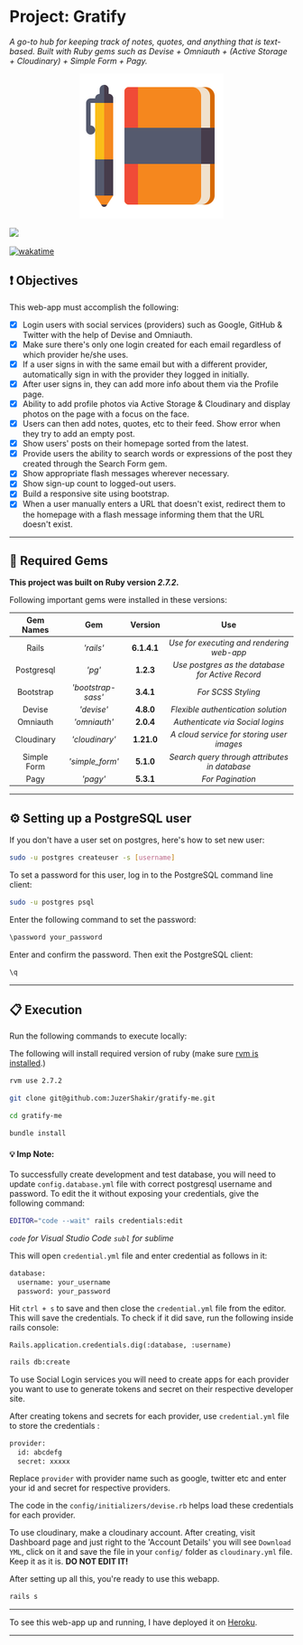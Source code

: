 # Project: Gratify

_A go-to hub for keeping track of notes, quotes, and anything that is text-based. Built with Ruby gems such as Devise + Omniauth + (Active Storage + Cloudinary) + Simple Form + Pagy._

<div align="center">
  <img src="public/assets/project_logo.png" />
</div>

![](https://visitor-badge-reloaded.herokuapp.com/badge?page_id=juzershakir.gratify-me&color=000000&lcolor=000000&style=for-the-badge&logo=Github)

<a href="https://wakatime.com/@JuzerShakir/projects/bymgryqiii?start=2021-11-09" target="_blank"><img src="https://wakatime.com/badge/user/ccef187f-4308-4666-920d-d0a9a07d713a/project/d1c88212-ffbd-4d07-bb6b-ac2c156be01e.svg" alt="wakatime"></a>

## ❗ Objectives

This web-app must accomplish the following:

- [x] Login users with social services (providers) such as Google, GitHub & Twitter with the help of Devise and Omniauth.
- [x] Make sure there's only one login created for each email regardless of which provider he/she uses.
- [x] If a user signs in with the same email but with a different provider, automatically sign in with the provider they logged in initially.
- [x] After user signs in, they can add more info about them via the Profile page.
- [x] Ability to add profile photos via Active Storage & Cloudinary and display photos on the page with a focus on the face.
- [x] Users can then add notes, quotes, etc to their feed. Show error when they try to add an empty post.
- [x] Show users' posts on their homepage sorted from the latest.
- [x] Provide users the ability to search words or expressions of the post they created through the Search Form gem.
- [x] Show appropriate flash messages wherever necessary.
- [x] Show sign-up count to logged-out users.
- [x] Build a responsive site using bootstrap.
- [x] When a user manually enters a URL that doesn't exist, redirect them to the homepage with a flash message informing them that the URL doesn't exist.

---

## 💎 Required Gems

**This project was built on Ruby version _2.7.2_.**

Following important gems were installed in these versions:

| **Gem Names** |      **Gem**       | **Version** |                     **Use**                      |
| :-----------: | :----------------: | :---------: | :----------------------------------------------: |
|     Rails     |     _'rails'_      | **6.1.4.1** |    _Use for executing and rendering web-app_     |
|  Postgresql   |       _'pg'_       |  **1.2.3**  | _Use postgres as the database for Active Record_ |
|   Bootstrap   | _'bootstrap-sass'_ |  **3.4.1**  |                _For SCSS Styling_                |
|    Devise     |     _'devise'_     |  **4.8.0**  |        _Flexible authentication solution_        |
|   Omniauth    |    _'omniauth'_    |  **2.0.4**  |         _Authenticate via Social logins_         |
|  Cloudinary   |   _'cloudinary'_   | **1.21.0**  |    _A cloud service for storing user images_     |
|  Simple Form  |  _'simple_form'_   |  **5.1.0**  |  _Search query through attributes in database_   |
|     Pagy      |      _'pagy'_      |  **5.3.1**  |                 _For Pagination_                 |

---

## ⚙️ Setting up a PostgreSQL user

If you don't have a user set on postgres, here's how to set new user:

```bash
sudo -u postgres createuser -s [username]
```

To set a password for this user, log in to the PostgreSQL command line client:

```bash
sudo -u postgres psql
```

Enter the following command to set the password:

```bash
\password your_password
```

Enter and confirm the password. Then exit the PostgreSQL client:

```bash
\q
```

---

## 📋 Execution

Run the following commands to execute locally:

The following will install required version of ruby (make sure [rvm is installed](https://rvm.io/rvm/install).)

```bash
rvm use 2.7.2
```

```bash
git clone git@github.com:JuzerShakir/gratify-me.git
```

```bash
cd gratify-me
```

```bash
bundle install
```

#### 💡 Imp Note:

To successfully create development and test database, you will need to update `config.database.yml` file with correct postgresql username and password.
To edit the it without exposing your credentials, give the following command:

```bash
EDITOR="code --wait" rails credentials:edit
```

_`code` for Visual Studio Code_
_`subl` for sublime_

This will open `credential.yml` file and enter credential as follows in it:

```
database:
  username: your_username
  password: your_password
```

Hit `ctrl + s` to save and then close the `credential.yml` file from the editor. This will save the credentials. To check if it did save, run the following inside rails console:

```
Rails.application.credentials.dig(:database, :username)
```

```bash
rails db:create
```

To use Social Login services you will need to create apps for each provider you want to use to generate tokens and secret on their respective developer site.

After creating tokens and secrets for each provider, use `credential.yml` file to store the credentials :

```
provider:
  id: abcdefg
  secret: xxxxx
```

Replace `provider` with provider name such as google, twitter etc and enter your id and secret for respective providers.

The code in the `config/initializers/devise.rb` helps load these credentials for each provider.

To use cloudinary, make a cloudinary account. After creating, visit Dashboard page and just right to the 'Account Details' you will see `Download YML`, click on it and save the file in your `config/` folder as `cloudinary.yml` file. Keep it as it is. **DO NOT EDIT IT!**

After setting up all this, you're ready to use this webapp.

```bash
rails s
```

---

To see this web-app up and running, I have deployed it on [Heroku](https://gratify-me.herokuapp.com/).

---

